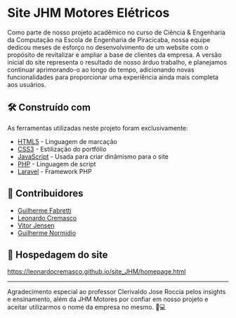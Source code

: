 # Site JHM Motores Elétricos

Como parte de nosso projeto acadêmico no curso de Ciência & Engenharia da Computação na Escola de Engenharia de Piracicaba, nossa equipe dedicou meses de esforço no desenvolvimento de um website com o propósito de revitalizar e ampliar a base de clientes da empresa. A versão inicial do site representa o resultado de nosso árduo trabalho, e planejamos continuar aprimorando-o ao longo do tempo, adicionando novas funcionalidades para proporcionar uma experiência ainda mais completa aos usuários.

## 🛠️ Construído com

As ferramentas utilizadas neste projeto foram exclusivamente:

* [HTML5](https://developer.mozilla.org/pt-BR/docs/Web/HTML) - Linguagem de marcação
* [CSS3](https://developer.mozilla.org/pt-BR/docs/Web/CSS) - Estilização do portfólio
* [JavaScript](https://developer.mozilla.org/pt-BR/docs/Web/JavaScript/) - Usada para criar dinâmismo para o site
* [PHP](https://www.php.net/) - Linguagem de script
* [Laravel](https://laravel.com/) - Framework PHP

## 🤝 Contribuidores

* [Guilherme Fabretti](https://github.com/guifabretti) 
* [Leonardo Cremasco](https://github.com/leonardocremasco)
* [Vitor Jensen](https://github.com/vitorjensen)
* [Guilherme Normidio]()

## 🔗 Hospedagem do site

https://leonardocremasco.github.io/site_JHM/homepage.html

---
Agradecimento especial ao professor Clerivaldo Jose Roccia pelos insights e ensinamento, além da JHM Motores por confiar em nosso projeto e aceitar utilizarmos o nome da empresa no mesmo. 💌💻
